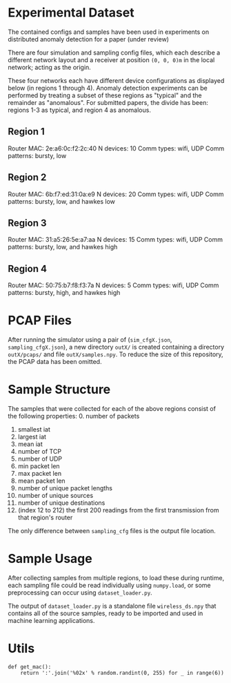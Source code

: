 # Experimental Dataset

The contained configs and samples have been used in experiments on distributed anomaly detection for a paper (under review)

There are four simulation and sampling config files, which each describe a different network layout and a receiver at position `(0, 0, 0)m` in the local network; acting as the origin.

These four networks each have different device configurations as displayed below (in regions 1 through 4).
Anomaly detection experiments can be performed by treating a subset of these regions as "typical" and the remainder as "anomalous". For submitted papers, the divide has been: regions 1-3 as typical, and region 4 as anomalous.

## Region 1
Router MAC: 2e:a6:0c:f2:2c:40
N devices: 10
Comm types: wifi, UDP
Comm patterns: bursty, low

## Region 2
Router MAC: 6b:f7:ed:31:0a:e9
N devices: 20
Comm types: wifi, UDP
Comm patterns: bursty, low, and hawkes low

## Region 3
Router MAC: 31:a5:26:5e:a7:aa
N devices: 15
Comm types: wifi, UDP
Comm patterns: bursty, low, and hawkes high

## Region 4
Router MAC: 50:75:b7:f8:f3:7a
N devices: 5
Comm types: wifi, UDP
Comm patterns: bursty, high, and hawkes high

# PCAP Files
After running the simulator using a pair of (`sim_cfgX.json`, `sampling_cfgX.json`), a new directory `outX/` is created containing a directory `outX/pcaps/` and file `outX/samples.npy`. To reduce the size of this repository, the PCAP data has been omitted.

# Sample Structure
The samples that were collected for each of the above regions consist of the following properties:
0. number of packets  
1. smallest iat  
2. largest iat  
3. mean iat  
4. number of TCP  
5. number of UDP  
6. min packet len  
7. max packet len  
8. mean packet len  
9. number of unique packet lengths  
10. number of unique sources  
11. number of unique destinations  
12. (index 12 to 212) the first 200 readings from the first transmission from that region's router  

The only difference between `sampling_cfg` files is the output file location.

# Sample Usage
After collecting samples from multiple regions, to load these during runtime, each sampling file could be read individually using `numpy.load`, or some preprocessing can occur using `dataset_loader.py`.

The output of `dataset_loader.py` is a standalone file `wireless_ds.npy` that contains all of the source samples, ready to be imported and used in machine learning applications.

# Utils
```
def get_mac():
    return ':'.join('%02x' % random.randint(0, 255) for _ in range(6))
```
